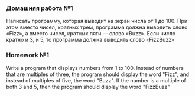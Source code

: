    ### Домашняя работа №1

   Написать программу, которая выводит на экран числа от 1 до 100.
   При этом вместо чисел, кратных трем, программа должна выводить слово «Fizz»,
   а вместо чисел, кратных пяти — слово «Buzz».
   Если число кратно и 3, и 5, то программа должна выводить слово «FizzBuzz»

   ### Homework №1

   Write a program that displays numbers from 1 to 100.
   Instead of numbers that are multiples of three, the program should display the word "Fizz",
   and instead of multiples of five, the word "Buzz".
   If the number is a multiple of both 3 and 5, then the program should display the word "FizzBuzz"
